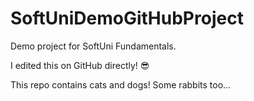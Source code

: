 # SoftUniDemoGitHubProject

Demo project for SoftUni Fundamentals. 

I edited this on GitHub directly! 😎

This repo contains cats and dogs! Some rabbits too...
